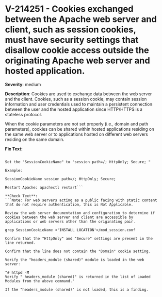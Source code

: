 # V-214251 - Cookies exchanged between the Apache web server and client, such as session cookies, must have security settings that disallow cookie access outside the originating Apache web server and hosted application.

**Severity**: medium

**Description**:
Cookies are used to exchange data between the web server and the client. Cookies, such as a session cookie, may contain session information and user credentials used to maintain a persistent connection between the user and the hosted application since HTTP/HTTPS is a stateless protocol.

When the cookie parameters are not set properly (i.e., domain and path parameters), cookies can be shared within hosted applications residing on the same web server or to applications hosted on different web servers residing on the same domain.

**Fix Text**:
```Edit the "mod\_session\.conf" file and find the "SessionCookieName" directive\.

Set the "SessionCookieName" to "session path=/; HttpOnly; Secure; "

Example:

SessionCookieName session path=/; HttpOnly; Secure; 

Restart Apache: apachectl restart```

**Check Text**:
```Note: For web servers acting as a public facing with static content that do not require authentication, this is Not Applicable.

Review the web server documentation and configuration to determine if cookies between the web server and client are accessible by applications or web servers other than the originating pair.

grep SessionCookieName <'INSTALL LOCATION'>/mod_session.conf

Confirm that the "HttpOnly" and "Secure" settings are present in the line returned.

Confirm that the line does not contain the "Domain" cookie setting.

Verify the "headers_module (shared)" module is loaded in the web server:

"# httpd -M 
Verify " headers_module (shared)" is returned in the list of Loaded Modules from the above command."

If the "headers_module (shared)" is not loaded, this is a finding.
```
